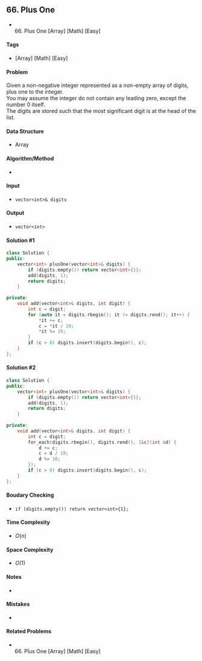 ## 66. Plus One
- 66. Plus One [Array] [Math] [Easy]

#### Tags
- [Array] [Math] [Easy]

#### Problem
Given a non-negative integer represented as a non-empty array of digits, plus one to the integer.  
You may assume the integer do not contain any leading zero, except the number 0 itself.  
The digits are stored such that the most significant digit is at the head of the list.

#### Data Structure
- Array

#### Algorithm/Method
- 

#### Input
- `vector<int>& digits`

#### Output
- `vector<int>`

#### Solution #1
``` C++
class Solution {
public:
    vector<int> plusOne(vector<int>& digits) {
        if (digits.empty()) return vector<int>{1};
        add(digits, 1);
        return digits;
    }
    
private:
    void add(vector<int>& digits, int digit) {
        int c = digit;
        for (auto it = digits.rbegin(); it != digits.rend(); it++) {
            *it += c;
            c = *it / 10;
            *it %= 10;
        }
        if (c > 0) digits.insert(digits.begin(), c);
    }
};
```

#### Solution #2
``` C++
class Solution {
public:
    vector<int> plusOne(vector<int>& digits) {
        if (digits.empty()) return vector<int>{1};
        add(digits, 1);
        return digits;
    }
    
private:
    void add(vector<int>& digits, int digit) {
        int c = digit;
        for_each(digits.rbegin(), digits.rend(), [&c](int &d) {
            d += c;
            c = d / 10;
            d %= 10;
        });
        if (c > 0) digits.insert(digits.begin(), c);
    }
};
```

#### Boudary Checking
- `if (digits.empty()) return vector<int>{1};`

#### Time Complexity
- $O(n)$

#### Space Complexity
- $O(1)$

#### Notes
- 

#### Mistakes
- 

#### Related Problems
- 66. Plus One [Array] [Math] [Easy]
